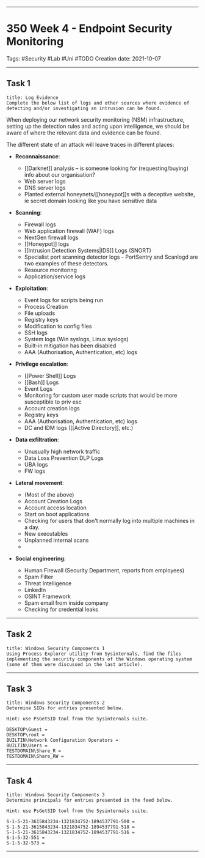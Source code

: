 -----------------------------------------------
# 350 Week 4 - Endpoint Security Monitoring
Tags:  #Security #Lab #Uni #TODO
Creation date: 2021-10-07

-----------------------------------------------

## Task 1
```ad-question
title: Log Evidence
Complete the below list of logs and other sources where evidence of detecting and/or investigating an intrusion can be found.
```

When deploying our network security monitoring (NSM) infrastructure, setting up the detection rules and acting upon intelligence, we should be aware of where the relevant data and evidence can be found.

 The different state of an attack will leave traces in different places:

- **Reconnaissance**:
	- [[Darknet]] analysis – is someone looking for (requesting/buying) info about our organisation?
	- Web server logs
	- DNS server logs
	- Planted external honeynets/[[honeypot]]s with a deceptive website, ie secret domain looking like you have sensitive data

- **Scanning**:
	 - Firewall logs
	 - Web application firewall (WAF) logs
	 - NextGen firewall logs
	 - [[Honeypot]] logs
	 - [[Intrusion Detection Systems|IDS]] Logs (SNORT)
	 - Specialist port scanning detector logs - PortSentry and Scanlogd are two examples of these detectors.
	 - Resource monitoring
	 - Application/service logs

- **Exploitation**:
	- Event logs for scripts being run
	- Process Creation
	- File uploads
	- Registry keys
	- Modification to config files
	- SSH logs
	- System logs (Win syslogs, Linux syslogs)
	- Built-in mitigation has been disabled
	- AAA (Authorisation, Authentication, etc) logs

- **Privilege escalation**:
	- [[Power Shell]] Logs
	- [[Bash]] Logs
	- Event Logs
	- Monitoring for custom user made scripts that would be more susceptible to priv esc
	- Account creation logs
	- Registry keys
	- AAA (Authorisation, Authentication, etc) logs
	- DC and IDM logs ([[Active Directory]], etc.)

- **Data exfiltration**:
	- Unusually high network traffic
	- Data Loss Prevention DLP Logs
	- UBA logs
	- FW logs

- **Lateral movement**:
	- (Most of the above)
	- Account Creation Logs
	- Account access location
	- Start on boot applications
	- Checking for users that don't normally log into multiple machines in a day.
	- New executables
	- Unplanned internal scans
	- 

- **Social engineering**:
	- Human Firewall (Security Department, reports from employees)
	- Spam Filter
	- Threat Intelligence
	- LinkedIn
	- OSINT Framework
	- Spam email from inside company
	- Checking for credential leaks

---

## Task 2

```ad-question
title: Windows Security Components 1
Using Process Explorer utility from Sysinternals, find the files implementing the security components of the Windows operating system (some of them were discussed in the last article).
```



---

## Task 3

```ad-question
title: Windows Security Components 2
Determine SIDs for entries presented below.

Hint: use PsGetSID tool from the Sysinternals suite.
```

```
DESKTOP\Guest = 
DESKTOP\root = 
BUILTIN\Network Configuration Operators = 
BUILTIN\Users = 
TESTDOMAIN\Share_R = 
TESTDOMAIN\Share_RW =
```


---

## Task 4

```ad-question
title: Windows Security Components 3
Determine principals for entries presented in the feed below.

Hint: use PsGetSID tool from the Sysinternals suite.
```

```
S-1-5-21-3615843234-1321834752-1894537791-500 = 
S-1-5-21-3615843234-1321834752-1894537791-518 = 
S-1-5-21-3615843234-1321834752-1894537791-516 = 
S-1-5-32-551 = 
S-1-5-32-573 =
```

---
